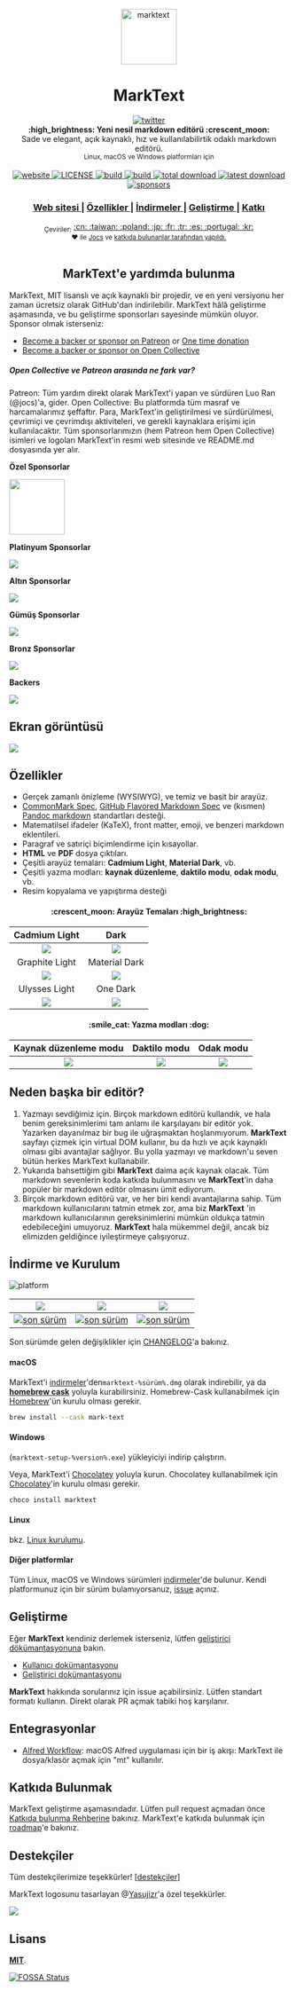 <p align="center"><img src="../../static/logo-small.png" alt="marktext" width="100" height="100"></p>

<h1 align="center">MarkText</h1>

<div align="center">
  <a href="https://twitter.com/intent/tweet?via=marktextme&url=https://github.com/marktext/marktext/&text=Uygulama%20için%20ne%20demek%20istersiniz?&hashtags=happyMarkText">
    <img src="https://img.shields.io/twitter/url/https/github.com/marktext/marktext.svg?style=for-the-badge" alt="twitter">
  </a>
</div>
<div align="center">
  <strong>:high_brightness: Yeni nesil markdown editörü :crescent_moon:</strong><br>
  Sade ve elegant, açık kaynaklı, hız ve kullanılabilirtik odaklı markdown editörü.<br>
  <sub>Linux, macOS ve Windows platformları için</sub>
</div>

<br>

<div align="center">
  <!-- Version -->
  <a href="https://marktext.github.io/website">
    <img src="https://badge.fury.io/gh/jocs%2Fmarktext.svg" alt="website">
  </a>
  <!-- License -->
  <a href="LICENSE">
    <img src="https://img.shields.io/github/license/marktext/marktext.svg" alt="LICENSE">
  </a>
  <!-- Build Status -->
  <a href="https://travis-ci.org/marktext/marktext/">
    <img src="https://travis-ci.org/marktext/marktext.svg?branch=master" alt="build">
  </a>
  <a href="https://ci.appveyor.com/project/marktext/marktext/branch/master">
    <img src="https://ci.appveyor.com/api/projects/status/l4gxgydj0i95hmxg/branch/master?svg=true" alt="build">
  </a>
  <!-- Downloads total -->
  <a href="https://github.com/marktext/marktext/releases">
    <img src="https://img.shields.io/github/downloads/marktext/marktext/total.svg" alt="total download">
  </a>
  <!-- Downloads latest release -->
  <a href="https://github.com/marktext/marktext/releases/latest">
    <img src="https://img.shields.io/github/downloads/marktext/marktext/v0.17.0/total.svg" alt="latest download">
  </a>
  <!-- sponsors -->
  <a href="https://opencollective.com/marktext">
    <img src="https://opencollective.com/marktext/tiers/silver-sponsors/badge.svg?label=SilverSponsors&color=brightgreen" alt="sponsors">
  </a>
</div>

<div align="center">
  <h3>
    <a href="https://marktext.app">
      Web sitesi
    </a>
     <span> | </span>
    <a href="https://github.com/marktext/marktext#features">
      Özellikler
    </a>
    <span> | </span>
    <a href="https://github.com/marktext/marktext#download-and-installation">
      İndirmeler
    </a>
    <span> | </span>
    <a href="https://github.com/marktext/marktext#development">
      Geliştirme
    </a>
    <span> | </span>
    <a href="https://github.com/marktext/marktext#contribution">
      Katkı
    </a>
  </h3>
</div>

<div align="center">
  <sub>Çeviriler:</sub>
  <a href="zh_cn.md#readme">
    <span>:cn:</span>
  </a>
  <a href="zh_tw.md#readme">
    <span>:taiwan:</span>
  </a>
  <a href="pl.md#readme">
    <span>:poland:</span>
  </a>
  <a href="ja.md#readme">
    <span>:jp:</span>
  </a>
  <a href="french.md#readme">
    <span>:fr:</span>
  </a>
  <a href="tr.md#readme">
    <span>:tr:</span>
  </a>
  <a href="spanish.md#readme">
    <span>:es:</span>
  </a>
  <a href="pt.md#readme">
    <span>:portugal:</span>
  </a>
  <a href="ko.md#readme">
    <span>:kr:</span>
  </a>
</div>

<div align="center">
  <sub>❤︎ ile
    <a href="https://github.com/Jocs">Jocs</a> ve
    <a href="https://github.com/marktext/marktext/graphs/contributors">
      katkıda bulunanlar tarafından yapıldı.
    </a>
  </sub>
</div>

<br />

<h2 align="center">MarkText'e yardımda bulunma</h2>

MarkText, MIT lisanslı  ve açık kaynaklı bir projedir, ve en yeni versiyonu her zaman ücretsiz olarak GitHub'dan indirilebilir. MarkText hâlâ geliştirme aşamasında, ve bu geliştirme sponsorları sayesinde mümkün oluyor. Sponsor olmak isterseniz:

- [Become a backer or sponsor on Patreon](https://www.patreon.com/ranluo) or [One time donation](https://github.com/Jocs/sponsor.me)
- [Become a backer or sponsor on Open Collective](https://opencollective.com/marktext)

##### Open Collective ve Patreon arasında ne fark var?

Patreon: Tüm yardım direkt olarak MarkText'i yapan ve sürdüren Luo Ran (@jocs)'a, gider.
Open Collective: Bu platformda tüm masraf ve harcamalarımız şeffaftır. Para, MarkText'in geliştirilmesi ve sürdürülmesi, çevrimiçi ve çevrimdışı aktiviteleri, ve gerekli kaynaklara erişimi için kullanılacaktır.
Tüm sponsorlarımızın (hem Patreon hem Open Collective) isimleri ve logoları MarkText'in resmi web sitesinde ve README.md dosyasında yer alır.

**Özel Sponsorlar**

<a href="https://www.dogedoge.com/">
 <img src="https://www.dogedoge.com/assets/new_logo.min.png" width="100" height="100">
</a>

**Platinyum Sponsorlar**

<a href="https://opencollective.com/marktext#platinum-sponsors">
 <img src="https://opencollective.com/marktext/tiers/platinum-sponsors.svg?avatarHeight=36&width=600">
</a>

**Altın Sponsorlar**

<a href="https://opencollective.com/marktext#platinum-sponsors">
  <img src="https://opencollective.com/marktext/tiers/gold-sponsors.svg?avatarHeight=36&width=600">
</a>

**Gümüş Sponsorlar**

<a href="https://opencollective.com/marktext#platinum-sponsors">
  <img src="https://opencollective.com/marktext/tiers/silver-sponsors.svg?avatarHeight=36&width=600">
</a>

**Bronz Sponsorlar**

<a href="https://opencollective.com/marktext#platinum-sponsors">
  <img src="https://opencollective.com/marktext/tiers/bronze-sponsors.svg?avatarHeight=36&width=600">
</a>

**Backers**

<a href="https://opencollective.com/marktext#backers">
  <img src="https://opencollective.com/marktext/tiers/backer.svg?avatarHeight=36&width=600">
</a>

## Ekran görüntüsü

![](../marktext.png?raw=true)

## Özellikler

- Gerçek zamanlı önizleme (WYSIWYG), ve temiz ve basit bir arayüz.
- [CommonMark Spec](https://spec.commonmark.org/0.29/), [GitHub Flavored Markdown Spec](https://github.github.com/gfm/) ve (kısmen) [Pandoc markdown](https://pandoc.org/MANUAL.html#pandocs-markdown) standartları desteği.
- Matematilsel ifadeler (KaTeX), front matter, emoji, ve benzeri markdown eklentileri.
- Paragraf ve satıriçi biçimlendirme için kısayollar.
- **HTML** ve **PDF** dosya çıktıları.
- Çeşitli arayüz temaları: **Cadmium Light**, **Material Dark**, vb.
- Çeşitli yazma modları: **kaynak düzenleme**, **daktilo modu**, **odak modu**, vb.
- Resim kopyalama ve yapıştırma desteği

<h4 align="center">:crescent_moon: Arayüz Temaları :high_brightness:</h4>

| Cadmium Light                                     | Dark                                            |
|:-------------------------------------------------:|:-----------------------------------------------:|
| ![](../themeImages/cadmium-light.png?raw=true)  | ![](../../docs/themeImages/dark.png?raw=true)         |
| Graphite Light                                    | Material Dark                                   |
| ![](../themeImages/graphite-light.png?raw=true) | ![](../../docs/themeImages/materal-dark.png?raw=true) |
| Ulysses Light                                     | One Dark                                        |
| ![](../themeImages/ulysses-light.png?raw=true)  | ![](../../docs/themeImages/one-dark.png?raw=true)     |

<h4 align="center">:smile_cat: Yazma modları :dog:</h4>

| Kaynak düzenleme modu | Daktilo modu             | Odak modu           |
|:---------------------:|:------------------------:|:-------------------:|
| ![](../source.gif)  | ![](../typewriter.gif) | ![](../focus.gif) |

## Neden başka bir editör?

1. Yazmayı sevdiğimiz için. Birçok markdown editörü kullandık, ve hala benim gereksinimlerimi tam anlamı ile karşılayanı bir editör yok. Yazarken dayanılmaz bir bug ile uğraşmaktan hoşlanmıyorum. **MarkText** sayfayı çizmek için virtual DOM kullanır, bu da hızlı ve açık kaynaklı olması gibi avantajlar sağlıyor. Bu yolla yazmayı ve markdown'u seven bütün herkes MarkText kullanabilir.
2. Yukarıda bahsettiğim gibi **MarkText** daima açık kaynak olacak. Tüm markdown sevenlerin koda katkıda bulunmasını ve **MarkText**'in daha popüler bir markdown editör olmasını ümit ediyorum.
3. Birçok markdown editörü var, ve her biri kendi avantajlarına sahip. Tüm markdown kullanıcılarını tatmin etmek zor, ama biz **MarkText** 'in markdown kullanıcılarının gereksinimlerini mümkün oldukça tatmin edebileceğini umuyoruz. **MarkText** hala mükemmel değil, ancak biz elimizden geldiğince iyileştirmeye çalışıyoruz.

## İndirme ve Kurulum

![platform](https://img.shields.io/static/v1.svg?label=Platform&message=Linux-64%20|%20macOS-64%20|%20Win-32%20|%20Win-64&style=for-the-badge)

| ![](https://raw.githubusercontent.com/wiki/ryanoasis/nerd-fonts/screenshots/v1.0.x/mac-pass-sm.png)                                                                                                  | ![](https://raw.githubusercontent.com/wiki/ryanoasis/nerd-fonts/screenshots/v1.0.x/windows-pass-sm.png)                                                                                                          | ![](https://raw.githubusercontent.com/wiki/ryanoasis/nerd-fonts/screenshots/v1.0.x/linux-pass-sm.png)                                                                                                                        |
|:----------------------------------------------------------------------------------------------------------------------------------------------------------------------------------------------------:|:----------------------------------------------------------------------------------------------------------------------------------------------------------------------------------------------------------------:|:----------------------------------------------------------------------------------------------------------------------------------------------------------------------------------------------------------------------------:|
| [![son sürüm](https://img.shields.io/github/downloads/marktext/marktext/latest/marktext.dmg.svg)](https://github.com/marktext/marktext/releases/download/v0.17.0/marktext.dmg) | [![son sürüm](https://img.shields.io/github/downloads/marktext/marktext/latest/marktext-setup.exe.svg)](https://github.com/marktext/marktext/releases/download/v0.17.0/marktext-setup.exe) | [![son sürüm](https://img.shields.io/github/downloads/marktext/marktext/latest/marktext-x86_64.AppImage.svg)](https://github.com/marktext/marktext/releases/download/v0.17.0/marktext-x86_64.AppImage) |

Son sürümde gelen değişiklikler için [CHANGELOG](.github/CHANGELOG.md)'a bakınız.

#### macOS

MarkText'i [indirmeler](https://github.com/marktext/marktext/releases/latest)'den`marktext-%sürüm%.dmg` olarak  indirebilir, ya da [**homebrew cask**](https://github.com/caskroom/homebrew-cask) yoluyla kurabilirsiniz. Homebrew-Cask kullanabilmek için [Homebrew](https://brew.sh/)'ün kurulu olması gerekir.

```bash
brew install --cask mark-text
```

#### Windows

(`marktext-setup-%version%.exe`) yükleyiciyi indirip çalıştırın.

Veya, MarkText'i [Chocolatey](https://chocolatey.org/) yoluyla kurun. Chocolatey kullanabilmek için [Chocolatey](https://chocolatey.org/install)'in kurulu olması gerekir.

```bash
choco install marktext
```

#### Linux

bkz. [Linux kurulumu](../LINUX.md).

#### Diğer platformlar

Tüm Linux, macOS ve Windows sürümleri [indirmeler](https://github.com/marktext/marktext/releases/latest)'de bulunur. Kendi platformunuz için bir sürüm bulamıyorsanuz, [issue](https://github.com/marktext/marktext/issues) açınız.

## Geliştirme

Eğer **MarkText** kendiniz derlemek isterseniz, lütfen [geliştirici dökümantasyonuna](../../CONTRIBUTING.md#build-instructions) bakın.

- [Kullanıcı dokümantasyonu](../README.md)
- [Geliştirici dokümantasyonu](../dev/README.md)

**MarkText** hakkında sorularınız için issue açabilirsiniz. Lütfen standart formatı kullanın. Direkt olarak PR açmak tabiki hoş karşılanır.

## Entegrasyonlar

- [Alfred Workflow](http://www.packal.org/workflow/mark-text): macOS Alfred uygulaması için bir iş akışı: MarkText ile dosya/klasör açmak için "mt" kullanılır.

## Katkıda Bulunmak

MarkText geliştirme aşamasındadır. Lütfen pull request açmadan önce [Katkıda bulunma Rehberine](../../CONTRIBUTING.md) bakınız. MarkText'e katkıda bulunmak için [roadmap](https://github.com/marktext/marktext/projects)'e bakınız.

## Destekçiler

Tüm destekçilerimize teşekkürler! [[destekçiler](https://github.com/marktext/marktext/graphs/contributors)]

MarkText logosunu tasarlayan @[Yasujizr](https://github.com/Yasujizr)'a özel teşekkürler.

<a href="https://github.com/marktext/marktext/graphs/contributors"><img src="https://opencollective.com/marktext/contributors.svg?width=890" /></a>

## Lisans

[**MIT**](../../LICENSE).

[![FOSSA Status](https://app.fossa.io/api/projects/git%2Bgithub.com%2Fmarktext%2Fmarktext.svg?type=large)](https://app.fossa.io/projects/git%2Bgithub.com%2Fmarktext%2Fmarktext?ref=badge_large)

